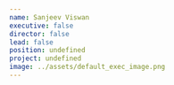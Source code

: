 ```yaml
---
name: Sanjeev Viswan
executive: false
director: false
lead: false
position: undefined
project: undefined
image: ../assets/default_exec_image.png
---
```

